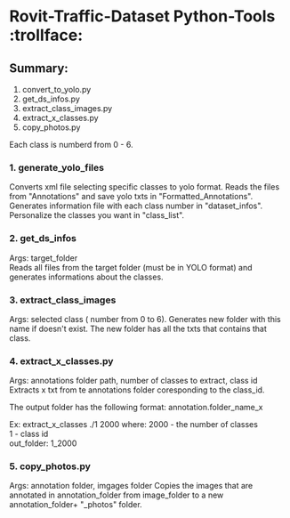 # Rovit-Traffic-Dataset Python-Tools :trollface:

## Summary:
1. convert_to_yolo.py
2. get_ds_infos.py
3. extract_class_images.py
4. extract_x_classes.py
5. copy_photos.py

Each class is numberd from 0 - 6.
### 1. generate_yolo_files
 
 Converts xml file selecting specific classes to yolo format.
  Reads the files from "Annotations" and save yolo txts in "Formatted_Annotations".
  Generates information file with each class number in "dataset_infos".
  Personalize the classes you want in "class_list".

### 2. get_ds_infos 

Args: target_folder  
Reads all files from the target folder (must be in YOLO format) and generates informations about the classes.

### 3. extract_class_images

Args: selected class ( number from 0 to 6).
Generates new folder with this name if doesn't exist.
The new folder has all the txts that contains that class.

### 4. extract_x_classes.py

Args: annotations folder path, number of classes to extract, class id
Extracts x txt from te annotations folder coresponding to the class_id.

The output folder has the following format: annotation.folder_name_x

Ex: extract_x_classes ./1 2000 
where:   2000 - the number of classes   
1 - class id  
out_folder: 1_2000 

### 5. copy_photos.py
Args: annotation folder, imgages folder
Copies the images that are annotated in annotation_folder from image_folder to a new annotation_folder+ "_photos" folder.





